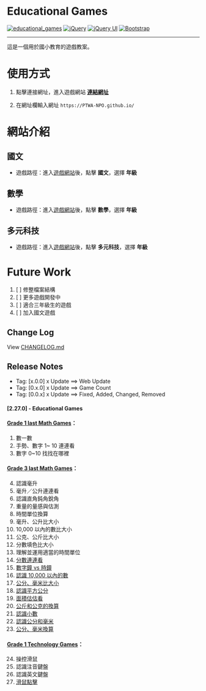 # Educational Games

[![educational_games](https://img.shields.io/github/v/tag/PTWA-NPO/PTWA-NPO.github.io?color=%2322B3D0)](https://github.com/PTWA-NPO/PTWA-NPO.github.io/tree/2.21.0)
[![jQuery](https://img.shields.io/badge/jQuery-3.7.0-blue.svg)](https://github.com/jquery/jquery/releases/tag/3.7.0)
[![jQuery UI](https://img.shields.io/badge/jQueryUI-1.13.2-orange.svg)](https://jqueryui.com/download)
[![Bootstrap](https://img.shields.io/badge/Bootstrap-5.0-purple.svg)](https://getbootstrap.com/docs/5.0/getting-started/download/)

---
這是一個用於國小教育的遊戲教案。

# 使用方式

[//]: # (TODO demo gif)

1. 點擊連接網址，進入遊戲網站
    [**連結網址**](https://PTWA-NPO.github.io/)

2. 在網址欄輸入網址
    `https://PTWA-NPO.github.io/`

[//]: # (TODO demo gif)


# 網站介紹

## 國文

- 遊戲路徑：進入[遊戲網站](https://PTWA-NPO.github.io/)後，點擊 **國文**，選擇 **年級**
## 數學

- 遊戲路徑：進入[遊戲網站](https://PTWA-NPO.github.io/)後，點擊 **數學**，選擇 **年級**
## 多元科技

- 遊戲路徑：進入[遊戲網站](https://PTWA-NPO.github.io/)後，點擊 **多元科技**，選擇 **年級**

# Future Work

1. [ ] 修整檔案結構
2. [ ] 更多遊戲開發中
3. [ ] 適合三年級生的遊戲
4. [ ] 加入國文遊戲

## Change Log

View [CHANGELOG.md](./CHANGELOG.md)

## Release Notes

- Tag: [x.0.0] x Update ==> Web Update
- Tag: [0.x.0] x Update ==> Game Count
- Tag: [0.0.x] x Update ==> Fixed, Added, Changed, Removed

#### [2.27.0] - Educational Games
#### [Grade 1 last Math Games](http://ptwa-npo.github.io/games/math/grade1/index.html)：
1. 數一數
2. 手勢、數字 1~ 10 連連看
3. 數字 0~10 找找在哪裡

#### [Grade 3 last Math Games](http://ptwa-npo.github.io/games/math/grade3/index.html)：
4. 認識毫升
5. 毫升／公升連連看
6. 認識直角鈍角銳角
7. 重量的量感與估測
8. 時間單位換算
9.  毫升、公升比大小
10. 10,000 以內的數比大小
11. 公克、公斤比大小
12. 分數填色比大小
13. 理解並運用適當的時間單位
14. [分數連連看](http://ptwa-npo.github.io/game_view/?unit=math&id=11)
15. [數字鐘 vs 時鐘](http://ptwa-npo.github.io/game_view/?unit=math&id=12)
16. [認識 10,000 以內的數](http://ptwa-npo.github.io/game_view/?unit=math&id=13)
17. [公分、毫米比大小](http://ptwa-npo.github.io/game_view/?unit=math&id=20)
18. [認識平方公分](http://ptwa-npo.github.io/game_view/?unit=math&id=16)
19. [面積估估看](http://ptwa-npo.github.io/game_view/?unit=math&id=18)
20. [公斤和公克的換算](http://ptwa-npo.github.io/game_view/?unit=math&id=19)
21. [認識小數](http://ptwa-npo.github.io/game_view/?unit=math&id=22)
22. [認識公分和毫米](http://ptwa-npo.github.io/game_view/?unit=math&id=23)
23. [公分、毫米換算](http://ptwa-npo.github.io/game_view/?unit=math&id=24)

#### [Grade 1 Technology Games](http://ptwa-npo.github.io/games/technology/grade1/index.html)：
24. 操控滑鼠
25. 認識注音鍵盤
26. 認識英文鍵盤
27. [滑鼠點擊](http://ptwa-npo.github.io/game_view/?unit=technology&id=14)
